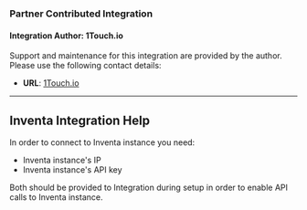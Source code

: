 ### Partner Contributed Integration
#### Integration Author: 1Touch.io
Support and maintenance for this integration are provided by the author. Please use the following contact details:
- **URL**: [1Touch.io](1Touch.io)
***
## Inventa Integration Help

In order to connect to Inventa instance you need:
* Inventa instance's IP
* Inventa instance's API key

Both should be provided to Integration during setup in order to enable API calls to Inventa instance.